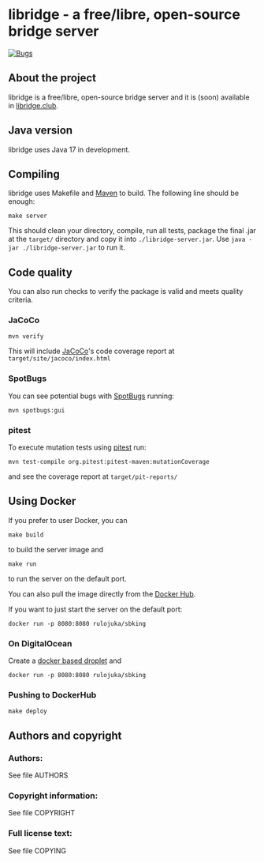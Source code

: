 # libridge - a free/libre, open-source bridge server

[![Bugs](https://sonarcloud.io/api/project_badges/measure?project=rulojuka_libridge-backend&metric=bugs)](https://sonarcloud.io/summary/new_code?id=rulojuka_libridge-backend)

## About the project

libridge is a free/libre, open-source bridge server and it is (soon) available in [libridge.club](https://libridge.club/).

## Java version

libridge uses Java 17 in development.

## Compiling

libridge uses Makefile and [Maven](https://maven.apache.org/) to build. The following line should be enough:

```
make server
```

This should clean your directory, compile, run all tests, package the final .jar at the `target/` directory and copy it into `./libridge-server.jar`. Use `java -jar ./libridge-server.jar` to run it.


## Code quality

You can also run checks to verify the package is valid and meets quality criteria.

### JaCoCo

```
mvn verify
```

This will include [JaCoCo](https://www.jacoco.org/jacoco/)'s code coverage report at `target/site/jacoco/index.html`

### SpotBugs
You can see potential bugs with [SpotBugs](https://spotbugs.github.io/) running:

```
mvn spotbugs:gui
```

### pitest
To execute mutation tests using [pitest](https://pitest.org/) run:  

```
mvn test-compile org.pitest:pitest-maven:mutationCoverage
```

and see the coverage report at `target/pit-reports/`

## Using Docker

If you prefer to user Docker, you can
```
make build
```
to build the server image and
```
make run
```
to run the server on the default port.

You can also pull the image directly from the [Docker Hub](https://hub.docker.com/r/rulojuka/sbking).

If you want to just start the server on the default port:
```
docker run -p 8080:8080 rulojuka/sbking
```

### On DigitalOcean
Create a [docker based droplet](https://marketplace.digitalocean.com/apps/docker) and
```
docker run -p 8080:8080 rulojuka/sbking
```

### Pushing to DockerHub
```
make deploy
```

## Authors and copyright

### Authors:
See file AUTHORS

### Copyright information:
See file COPYRIGHT

### Full license text:
See file COPYING
